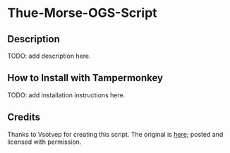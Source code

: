 # Thue-Morse-OGS-Script
## Description
TODO: add description here.
## How to Install with Tampermonkey
TODO: add installation instructions here.
## Credits
Thanks to Vsotvep for creating this script. The original is [here](https://forums.online-go.com/t/thue-morse-fair-sharing-sequence-a-possible-alternative-to-komi/22547/93); posted and licensed with permission.
